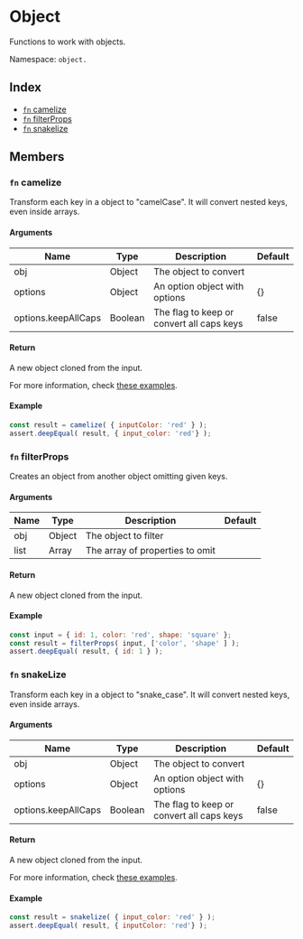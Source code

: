 # Object

Functions to work with objects.

Namespace: `object.`

## Index
- [`fn` camelize](#fn-camelize)
- [`fn` filterProps](#fn-filterProps)
- [`fn` snakelize](#fn-snakelize)

## Members

### `fn` camelize

Transform each key in a object to "camelCase". It will convert nested keys, even inside arrays.

#### Arguments

|Name|Type|Description|Default|
|---|---|---|---|
|obj|Object|The object to convert||
|options|Object|An option object with options|{}|
|options.keepAllCaps|Boolean|The flag to keep or convert all caps keys|false|

#### Return

A new object cloned from the input.

For more information, check [these examples](../string/index.md#transformation-chart).

#### Example

```js
const result = camelize( { inputColor: 'red' } );
assert.deepEqual( result, { input_color: 'red'} );
```

### `fn` filterProps

Creates an object from another object omitting given keys.

#### Arguments

|Name|Type|Description|Default|
|---|---|---|---|
|obj|Object|The object to filter||
|list|Array<String>|The array of properties to omit||

#### Return

A new object cloned from the input.

#### Example

```js
const input = { id: 1, color: 'red', shape: 'square' };
const result = filterProps( input, ['color', 'shape' ] );
assert.deepEqual( result, { id: 1 } );
```

### `fn` snakeLize

Transform each key in a object to "snake_case". It will convert nested keys, even inside arrays.

#### Arguments

|Name|Type|Description|Default|
|---|---|---|---|
|obj|Object|The object to convert||
|options|Object|An option object with options|{}|
|options.keepAllCaps|Boolean|The flag to keep or convert all caps keys|false|

#### Return

A new object cloned from the input.

For more information, check [these examples](../string/index.md#transformation-chart-1).

#### Example

```js
const result = snakelize( { input_color: 'red' } );
assert.deepEqual( result, { inputColor: 'red'} );
```
